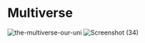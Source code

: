 # Multiverse
![the-multiverse-our-uni](https://github.com/drxking/Multiverse/assets/128295357/4d8bf95b-4921-4f6a-acc2-7f708423f03c)
![Screenshot (34)](https://github.com/drxking/Multiverse/assets/128295357/ac2fe2fa-8e6f-412a-a86b-46ec2856975f)
